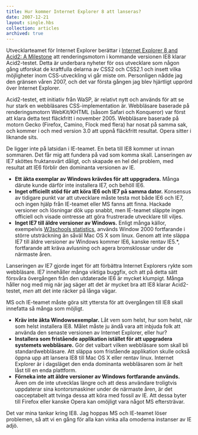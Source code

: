 ```yaml
---
title: Hur kommer Internet Explorer 8 att lanseras?
date: 2007-12-21
layout: single.hbs
collection: articles
archived: true
---
```

Utvecklarteamet för Internet Explorer berättar i [Internet Explorer 8
and Acid2: A
Milestone](http://blogs.msdn.com/ie/archive/2007/12/19/internet-explorer-8-and-acid2-a-milestone.aspx)
att renderingsmotorn i kommande versionen IE8 klarar Acid2-testet. Detta
är underbara nyheter för oss utvecklare som någon gång utforskat de
kraftfulla delarna av CSS2 och CSS2.1 och insett vilka möjligheter inom
CSS-utveckling vi går miste om. Personligen nådde jag den gränsen våren
2007, och det var första gången jag blev hjärtligt upprörd över Internet
Explorer.

Acid2-testet, ett initiativ från WaSP, är relativt nytt och används för
att se hur stark en webbläsares CSS-implementation är. Webbläsare
baserade på renderingsmotorn WebKit/KHTML (såsom Safari och Konqueror)
var först att klara detta test fläckfritt i november 2005. Webbläsare
baserade på motorn Gecko (Firefox, Camino, Flock med flera) har nosat på
samma sak, och kommer i och med version 3.0 att uppnå fläckfritt
resultat. Opera sitter i liknande sits.

De ligger inte på latsidan i IE-teamet. En beta till IE8 kommer ut innan
sommaren. Det får mig att fundera på vad som komma skall. Lanseringen av
IE7 sköttes fruktansvärt dåligt, och skapade en hel del problem, med
resultat att IE6 förblir den dominanta versionen av IE.

-   **Ett äkta exemplar av Windows krävdes för att uppgradera.** Många
    därute kunde därför inte installera IE7, och behöll IE6.
-   **Inget officiellt stöd för att köra IE6 och IE7 på samma dator.**
    Konsensus av tidigare punkt var att utvecklare måste testa mot både
    IE6 och IE7, och ingen hjälp från IE-teamet eller MS fanns att
    finna. Hackade versioner och lösningar dök upp snabbt, men IE-teamet
    släppte ingen officiell och visade ointresse att göra frustrerade
    utvecklare till viljes.
-   **Inget IE7 till äldre versioner av Windows.** Enligt många källor,
    exempelvis [W3schools
    statistics](http://www.w3schools.com/browsers/browsers_os.asp "Web statistics: OS Platform Statistics"),
    används Window 2000 fortfarande i större utsträckning än såväl Mac
    OS X som linux. Genom att inte släppa IE7 till äldre versioner av
    Windows kommer IE6, kanske rentav IE5.\*, fortfarande att kräva
    avlusning och agera bromsklossar under de närmaste åren.

Lanseringen av IE7 gjorde inget för att förbättra Internet Explorers
rykte som webbläsare. IE7 innehåller många viktiga buggfix, och att på
detta sätt försvåra övergången från den utdaterade IE6 är mycket
klumpigt. Många håller nog med mig när jag säger att det är mycket bra
att IE8 klarar Acid2-testet, *men* att det inte räcker på långa vägar.

MS och IE-teamet måste göra sitt yttersta för att övergången till IE8
skall innefatta så många som möjligt.

-   **Kräv inte äkta Windowsexemplar.** Låt vem som helst, hur som
    helst, när som helst installera IE8. Målet måste ju ändå vara att
    inbjuda folk att använda den senaste versionen av Internet Explorer,
    eller hur?
-   **Installera som fristående applikation istället för att uppgradera
    systemets webbläsare.** Gör det valbart vilken webbläsare som skall
    bli standardwebbläsare. Att släppa som fristående applikation skulle
    också öppna upp att lansera IE8 till Mac OS X eller rentav linux.
    Internet Explorer är i dagsläget den enda dominanta webbläsaren som
    är helt låst till en enda plattform.
-   **Förneka inte att äldre versioner av Windows fortfarande används.**
    Även om de inte utvecklas längre och att dess användare troligtvis
    uppdaterar sina kontorsmaskiner under de närmaste åren, är det
    oacceptabelt att tvinga dessa att köra med fossil av IE. Att dessa
    byter till Firefox eller kanske Opera kan omöjligt vara något MS
    eftersträvar.

Det var mina tankar kring IE8. Jag hoppas MS och IE-teamet löser
problemen, så att vi en gång för alla kan vinka alla omoderna instanser
av IE adjö.
